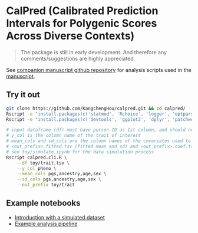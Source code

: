 # CalPred (Calibrated Prediction Intervals for Polygenic Scores Across Diverse Contexts)

> The package is still in early development. And therefore any comments/suggestions are highly appreciated. 

See [companion manuscript github repository](https://github.com/KangchengHou/calpred-manuscript) for analysis scripts used in the [manuscript](https://www.medrxiv.org/content/10.1101/2023.07.24.23293056v1).

## Try it out
```bash
git clone https://github.com/KangchengHou/calpred.git && cd calpred/
Rscript -e "install.packages(c('statmod', 'Rchoice', 'logger', 'optparse', 'glue'), repos='https://cran.rstudio.com')" # calpred dependency
Rscript -e "install.packages(c('devtools', 'ggplot2', 'dplyr', 'patchwork'), repos='https://cran.rstudio.com')" # for example notebooks
```

```bash
# input dataframe (df) must have person ID as 1st column, and should not contain missing data
# y_col is the column name of the trait of interest
# mean_cols and sd_cols are the column names of the covariates used to predict the mean and standard deviation of the trait, with names separated by commas
# <out_prefix>.fitted.tsv (fitted mean and sd) and <out_prefix>.coef.tsv (coefficients) will be generated
# see toy/simulate.ipynb for the data simulation process
Rscript calpred.cli.R \
    --df toy/trait.tsv \
    --y_col pheno \
    --mean_cols pgs,ancestry,age,sex \
    --sd_cols pgs,ancestry,age,sex \
    --out_prefix toy/trait
```

## Example notebooks
- [Introduction with a simulated dataset](https://nbviewer.org/github/KangchengHou/calpred/blob/main/introduction.ipynb)
- [Example analysis pipeline](https://nbviewer.org/github/KangchengHou/calpred/blob/main/example.ipynb)